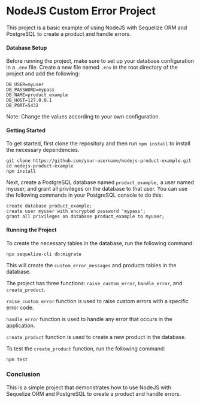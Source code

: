 # NodeJS Custom Error Project

This project is a basic example of using NodeJS with Sequelize ORM and PostgreSQL to create a product and handle errors.

#### Database Setup

Before running the project, make sure to set up your database configuration in a `.env` file. Create a new file named `.env` in the root directory of the project and add the following:

```
DB_USER=myuser
DB_PASSWORD=mypass
DB_NAME=product_example
DB_HOST=127.0.0.1
DB_PORT=5432
```

Note: Change the values according to your own configuration.

#### Getting Started

To get started, first clone the repository and then run `npm install` to install the necessary dependencies.

```
git clone https://github.com/your-username/nodejs-product-example.git
cd nodejs-product-example
npm install
```

Next, create a PostgreSQL database named `product_example,` a user named myuser, and grant all privileges on the database to that user. You can use the following commands in your PostgreSQL console to do this:

```
create database product_example;
create user myuser with encrypted password 'mypass';
grant all privileges on database product_example to myuser;
```

#### Running the Project

To create the necessary tables in the database, run the following command:

```
npx sequelize-cli db:migrate
```

This will create the `custom_error_messages` and products tables in the database.

The project has three functions: `raise_custom_error`, `handle_error`, and `create_product`.

`raise_custom_error` function is used to raise custom errors with a specific error code.

`handle_error` function is used to handle any error that occurs in the application.

`create_product` function is used to create a new product in the database.

To test the `create_product` function, run the following command:

```
npm test
```

### Conclusion

This is a simple project that demonstrates how to use NodeJS with Sequelize ORM and PostgreSQL to create a product and handle errors.
